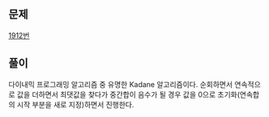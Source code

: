 ## 문제
[1912번](https://www.acmicpc.net/problem/1912)

## 풀이
다이내믹 프로그래밍 알고리즘 중 유명한 Kadane 알고리즘이다. 순회하면서 연속적으로 값을 더하면서 최댓값을 찾다가 중간합이 음수가 될 경우 값을 0으로 초기화(연속합의 시작 부분을 새로 지정)하면서 진행한다.

